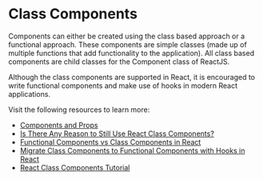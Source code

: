 # Class Components

Components can either be created using the class based approach or a functional approach. These components are simple classes (made up of multiple functions that add functionality to the application). All class based components are child classes for the Component class of ReactJS.

Although the class components are supported in React, it is encouraged to write functional components and make use of hooks in modern React applications.

Visit the following resources to learn more:

- [Components and Props](https://react.dev/learn/thinking-in-react#props-vs-state)
- [Is There Any Reason to Still Use React Class Components?](https://medium.com/geekculture/is-there-any-reason-to-still-use-react-class-components-9b6a1e6aa9ef)
- [Functional Components vs Class Components in React](https://www.freecodecamp.org/news/functional-components-vs-class-components-in-react)
- [Migrate Class Components to Functional Components with Hooks in React](https://www.robinwieruch.de/react-hooks-migration/)
- [React Class Components Tutorial](https://www.youtube.com/watch?v=lnV34uLEzis)
